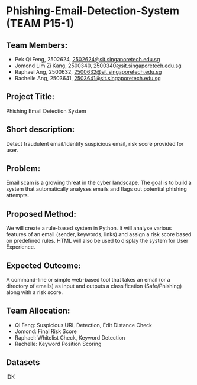 # Phishing-Email-Detection-System (TEAM P15-1)

## Team Members: 
- Pek Qi Feng, 2502624, 2502624@sit.singaporetech.edu.sg
- Jomond Lim Zi Kang, 2500340, 2500340@sit.singaporetech.edu.sg
- Raphael Ang, 2500632, 2500632@sit.singaporetech.edu.sg
- Rachelle Ang, 2503641, 2503641@sit.singaporetech.edu.sg	

## Project Title: 
Phishing Email Detection System

## Short description: 
Detect fraudulent email/Identify suspicious email, risk score provided for user.

## Problem: 
Email scam is a growing threat in the cyber landscape. The goal is to build a system that automatically analyses emails and flags out potential phishing attempts.

## Proposed Method: 
We will create a rule-based system in Python. It will analyse various features of an email (sender, keywords, links) and assign a risk score based on predefined rules. HTML will also be used to display the system for User Experience.

## Expected Outcome: 
A command-line or simple web-based tool that takes an email (or a directory of emails) as input and outputs a classification (Safe/Phishing) along with a risk score.

## Team Allocation:
- Qi Feng: Suspicious URL Detection, Edit Distance Check
- Jomond: Final Risk Score
- Raphael: Whitelist Check, Keyword Detection
- Rachelle: Keyword Position Scoring

## Datasets
IDK